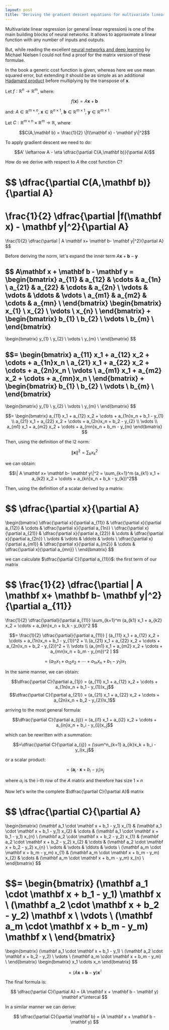 ```yaml
---
layout: post
title: "Deriving the gradient descent equations for multivariate linear regression"
---
```


<link rel="stylesheet" href="https://cdn.jsdelivr.net/npm/katex@0.10.2/dist/katex.min.css" integrity="sha384-yFRtMMDnQtDRO8rLpMIKrtPCD5jdktao2TV19YiZYWMDkUR5GQZR/NOVTdquEx1j" crossorigin="anonymous">

<!-- The loading of KaTeX is deferred to speed up page rendering -->
<script defer src="https://cdn.jsdelivr.net/npm/katex@0.10.2/dist/katex.min.js" integrity="sha384-9Nhn55MVVN0/4OFx7EE5kpFBPsEMZxKTCnA+4fqDmg12eCTqGi6+BB2LjY8brQxJ" crossorigin="anonymous"></script>

<!-- To automatically render math in text elements, include the auto-render extension: -->
<script defer src="https://cdn.jsdelivr.net/npm/katex@0.10.2/dist/contrib/auto-render.min.js" integrity="sha384-kWPLUVMOks5AQFrykwIup5lo0m3iMkkHrD0uJ4H5cjeGihAutqP0yW0J6dpFiVkI" crossorigin="anonymous"
        onload="renderMathInElement(document.body);"></script>

Multivariate linear regression (or general linear regression) is one of the main
building blocks of neural networks. It allows to approximate a linear function with
any number of inputs and outputs.

But, while reading the excellent [neural networks and deep learning](http://neuralnetworksanddeeplearning.com/chap1.html)
by Michael Nielsen I could not find a proof for the matrix version of these formulae.

In the book a generic cost function is given, whereas here we use mean squared error,
but extending it should be as simple as an additional [Hadamard product](https://en.wikipedia.org/wiki/Hadamard_product_(matrices)) before multiplying
by the transpose of $\mathbf x$.

Let $f: \mathbb R^{n} \to \mathbb R^{m}$, where:

$$f(\mathbf x)= A \mathbf x+ \mathbf b$$

and: $A \in \mathbb R^{m \times n}$, $\mathbf x \in \mathbb R^{n \times 1}$,
$\mathbf b \in \mathbb R^{m \times 1}$, $\mathbf y \in \mathbb R^{m \times 1}$

Let $C: \mathbb R^{m \times n} \times \mathbb R^m \to \mathbb R$, where

$$C(A,\mathbf b) = \frac{1}{2} \|f(\mathbf x) - \mathbf y\|^2$$

To apply gradient descent we need to do:

$$A' \leftarrow A - \eta \dfrac{\partial C(A,\mathbf b)}{\partial A}$$

How do we derive with respect to $A$ the cost function $C$?

$$
\dfrac{\partial C(A,\mathbf b)}{\partial A}
=
\frac{1}{2} \dfrac{\partial \|f(\mathbf x) - \mathbf y\|^2}{\partial A}
=
\frac{1}{2} \dfrac{\partial \| A \mathbf x+ \mathbf b- \mathbf y\|^2}{\partial A}
$$

Before deriving the norm, let's expand the inner term $A \mathbf x+ \mathbf b- \mathbf y$

$$
A\mathbf x + \mathbf b - \mathbf y =
\begin{bmatrix}
    a_{11}      & a_{12}      & \cdots &      a_{1n} \\
    a_{21}      & a_{22}      & \cdots &      a_{2n} \\
    \vdots      & \vdots      & \ddots &      \vdots \\
    a_{m1}      & a_{m2}      & \cdots &      a_{mn} \\
\end{bmatrix}
\begin{bmatrix}
    x_{1}  \\
    x_{2}  \\
    \vdots \\
    x_{n}  \\
\end{bmatrix}
+
\begin{bmatrix}
    b_{1}  \\
    b_{2}  \\
    \vdots \\
    b_{m}  \\
\end{bmatrix}
-
\begin{bmatrix}
    y_{1}  \\
    y_{2}  \\
    \vdots \\
    y_{m}  \\
\end{bmatrix}
$$

$$=
\begin{bmatrix}
    a_{11} x_1 + a_{12} x_2 + \cdots + a_{1n}x_n  \\
    a_{21} x_1 + a_{22} x_2 + \cdots + a_{2n}x_n  \\
    \vdots                                        \\
    a_{m1} x_1 + a_{m2} x_2 + \cdots + a_{mn}x_n  \\
\end{bmatrix}
+
\begin{bmatrix}
    b_{1}  \\
    b_{2}  \\
    \vdots \\
    b_{m}  \\
\end{bmatrix}
-
\begin{bmatrix}
    y_{1}  \\
    y_{2}  \\
    \vdots \\
    y_{m}  \\
\end{bmatrix}
$$

$$=
\begin{bmatrix}
    a_{11} x_1 + a_{12} x_2 + \cdots + a_{1n}x_n + b_1 - y_{1}  \\
    a_{21} x_1 + a_{22} x_2 + \cdots + a_{2n}x_n + b_2 - y_{2}  \\
    \vdots                                                      \\
    a_{m1} x_1 + a_{m2} x_2 + \cdots + a_{mn}x_n + b_m - y_{m}
\end{bmatrix}
$$

Then, using the definition of the l2 norm:

$$\| \mathbf x \|^2 = \sum_{k} x^2_k $$

we can obtain:

$$\| A \mathbf x+ \mathbf b- \mathbf y\|^2 = \sum_{k=1}^m (a_{k1} x_1 + a_{k2} x_2 + \cdots + a_{kn}x_n + b_k - y_{k})^2$$

Then, using the definition of a scalar derived by a matrix:

$$
\dfrac{\partial x}{\partial A}
=
\begin{bmatrix}
    \dfrac{\partial x}{\partial a_{11}}      & \dfrac{\partial x}{\partial a_{12}}      & \cdots &      \dfrac{\partial x}{\partial a_{1n}} \\
    \dfrac{\partial x}{\partial a_{21}}      & \dfrac{\partial x}{\partial a_{22}}      & \cdots &      \dfrac{\partial x}{\partial a_{2n}} \\
    \vdots                                   & \vdots                                   & \ddots &      \vdots                              \\
    \dfrac{\partial x}{\partial a_{m1}}      & \dfrac{\partial x}{\partial a_{m2}}      & \cdots &      \dfrac{\partial x}{\partial a_{mn}} \\
\end{bmatrix}
$$

we can calculate $\dfrac{\partial C}{\partial a_{11}}$: the first term of our matrix

$$
\frac{1}{2} \dfrac{\partial \| A \mathbf x+ \mathbf b- \mathbf y\|^2}{\partial a_{11}}
=
\frac{1}{2} \dfrac{\partial}{\partial a_{11}} \sum_{k=1}^m (a_{k1} x_1 + a_{k2} x_2 + \cdots + a_{kn}x_n + b_k - y_{k})^2
$$

$$=
\frac{1}{2} \dfrac{\partial}{\partial a_{11}} [
  (a_{11} x_1 + a_{12} x_2 + \cdots + a_{1n}x_n + b_1 - y_{1})^2 + \\
  (a_{21} x_1 + a_{22} x_2 + \cdots + a_{2n}x_n + b_2 - y_{2})^2 + \\
  \vdots                                                           \\
  (a_{m1} x_1 + a_{m2} x_2 + \cdots + a_{mn}x_n + b_m - y_{m})^2
]
$$

$$=
(a_{11} x_1 + a_{12} x_2 + \cdots + a_{1n}x_n + b_1 - y_{1})x_1
$$

In the same manner, we can obtain:

$$\dfrac{\partial C}{\partial a_{1j}} = (a_{11} x_1 + a_{12} x_2 + \cdots + a_{1n}x_n + b_1 - y_{1})x_j$$
$$\dfrac{\partial C}{\partial a_{21}} = (a_{21} x_1 + a_{22} x_2 + \cdots + a_{2n}x_n + b_2 - y_{2})x_1$$

arriving to the most general formula:

$$\dfrac{\partial C}{\partial a_{ij}} = (a_{i1} x_1 + a_{i2} x_2 + \cdots + a_{in}x_n + b_i - y_{i})x_j$$

which can be rewritten with a summation:

$$=\dfrac{\partial C}{\partial a_{ij}} = (\sum^n_{k=1} a_{ik}x_k + b_i - y_i)x_j$$

or a scalar product:

$$=
(\mathbf a_i \cdot \mathbf x + b_i - y_i)x_j
$$

where $a_i$ is the i-th row of the $A$ matrix and therefore has size $1 \times n$

Now let's write the complete $\dfrac{\partial C}{\partial A}$ matrix

$$
\dfrac{\partial C}{\partial A}
=
\begin{bmatrix}
    (\mathbf a_1 \cdot \mathbf x + b_1 - y_1) x_{1} & (\mathbf a_1 \cdot \mathbf x + b_1 - y_1) x_{2} & \cdots & (\mathbf a_1 \cdot \mathbf x + b_1 - y_1) x_{n}  \\
    (\mathbf a_2 \cdot \mathbf x + b_2 - y_2) x_{1} & (\mathbf a_2 \cdot \mathbf x + b_2 - y_2) x_{2} & \cdots & (\mathbf a_2 \cdot \mathbf x + b_2 - y_2) x_{n}  \\
    \vdots & \vdots & \ddots & \vdots                                                                                                                             \\
    (\mathbf a_m \cdot \mathbf x + b_m - y_m) x_{1} & (\mathbf a_m \cdot \mathbf x + b_m - y_m) x_{2} & \cdots & (\mathbf a_m \cdot \mathbf x + b_m - y_m) x_{n}  \\
\end{bmatrix}
$$

$$=
\begin{bmatrix}
    (\mathbf a_1 \cdot \mathbf x + b_1 - y_1) \mathbf x  \\
    (\mathbf a_2 \cdot \mathbf x + b_2 - y_2) \mathbf x  \\
    \vdots                                               \\
    (\mathbf a_m \cdot \mathbf x + b_m - y_m) \mathbf x  \\
\end{bmatrix}
=
\begin{bmatrix}
    (\mathbf a_1 \cdot \mathbf x + b_1 - y_1)  \\
    (\mathbf a_2 \cdot \mathbf x + b_2 - y_2)  \\
    \vdots                                     \\
    (\mathbf a_m \cdot \mathbf x + b_m - y_m)  \\
\end{bmatrix}
\begin{bmatrix}
    x_1 \cdots x_n
\end{bmatrix}
$$

$$=
(A \mathbf x + \mathbf b - \mathbf y) \mathbf x^\intercal
$$

The final formula is:

$$
\dfrac{\partial C}{\partial A} = (A \mathbf x + \mathbf b - \mathbf y) \mathbf x^\intercal
$$

In a similar manner we can derive:

$$
\dfrac{\partial C}{\partial \mathbf b} = (A \mathbf x + \mathbf b - \mathbf y)
$$

